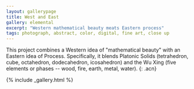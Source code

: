 ```yaml
---
layout: gallerypage
title: West and East
gallery: elemental
excerpt: "Western mathematical beauty meats Eastern process"
tags: photograph, abstract, color, digital, fine art, close up
---
```


This project combines a Western idea of "mathematical beauty" with an Eastern idea of Process. Specifically, it blends Platonic Solids (tetrahedron, cube, octahedron, dodecahedron, icosahedron) and the Wu Xing (five elements or phases -- wood, fire, earth, metal, water).
{: .acn}

{% include _gallery.html %}
